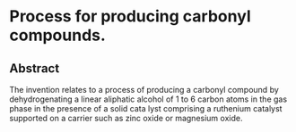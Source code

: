 # Process for producing carbonyl compounds.

## Abstract
The invention relates to a process of producing a carbonyl compound by dehydrogenating a linear aliphatic alcohol of 1 to 6 carbon atoms in the gas phase in the presence of a solid cata lyst comprising a ruthenium catalyst supported on a carrier such as zinc oxide or magnesium oxide.